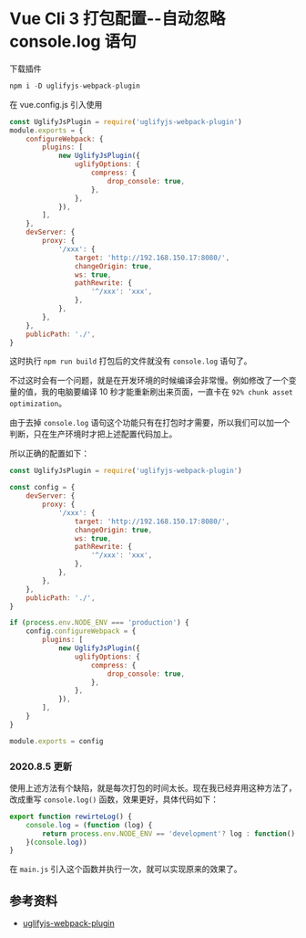 # Vue Cli 3 打包配置--自动忽略 console.log 语句
下载插件
```js
npm i -D uglifyjs-webpack-plugin
```
在 vue.config.js 引入使用
```js
const UglifyJsPlugin = require('uglifyjs-webpack-plugin')
module.exports = {
    configureWebpack: {
        plugins: [
            new UglifyJsPlugin({
                uglifyOptions: {
                    compress: {
                        drop_console: true,
                    },
                },
            }),
        ],
    },
    devServer: {
        proxy: {
            '/xxx': {
                target: 'http://192.168.150.17:8080/',
                changeOrigin: true,
                ws: true,
                pathRewrite: {
                    '^/xxx': 'xxx',
                },
            },
        },
    },
    publicPath: './',
}
```
这时执行 `npm run build` 打包后的文件就没有 `console.log` 语句了。

不过这时会有一个问题，就是在开发环境的时候编译会非常慢。例如修改了一个变量的值，我的电脑要编译 10 秒才能重新刷出来页面，一直卡在 `92% chunk asset optimization`。

由于去掉 `console.log` 语句这个功能只有在打包时才需要，所以我们可以加一个判断，只在生产环境时才把上述配置代码加上。

所以正确的配置如下：
```js
const UglifyJsPlugin = require('uglifyjs-webpack-plugin')

const config = {
    devServer: {
        proxy: {
            '/xxx': {
                target: 'http://192.168.150.17:8080/',
                changeOrigin: true,
                ws: true,
                pathRewrite: {
                    '^/xxx': 'xxx',
                },
            },
        },
    },
    publicPath: './',
}

if (process.env.NODE_ENV === 'production') {
    config.configureWebpack = {
        plugins: [
            new UglifyJsPlugin({
                uglifyOptions: {
                    compress: {
                        drop_console: true,
                    },
                },
            }),
        ],
    }
}

module.exports = config
```
### 2020.8.5 更新
使用上述方法有个缺陷，就是每次打包的时间太长。现在我已经弃用这种方法了，改成重写 `console.log()` 函数，效果更好，具体代码如下：
```js
export function rewirteLog() {
    console.log = (function (log) {
        return process.env.NODE_ENV == 'development'? log : function() {}
    }(console.log))
}
```
在 `main.js` 引入这个函数并执行一次，就可以实现原来的效果了。
## 参考资料
* [uglifyjs-webpack-plugin](https://github.com/webpack-contrib/uglifyjs-webpack-plugin)
